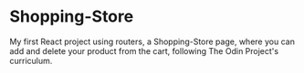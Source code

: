# Shopping-Store
My first React project using routers, a Shopping-Store page, where you can add and delete your product from the cart, following The Odin Project's curriculum.
